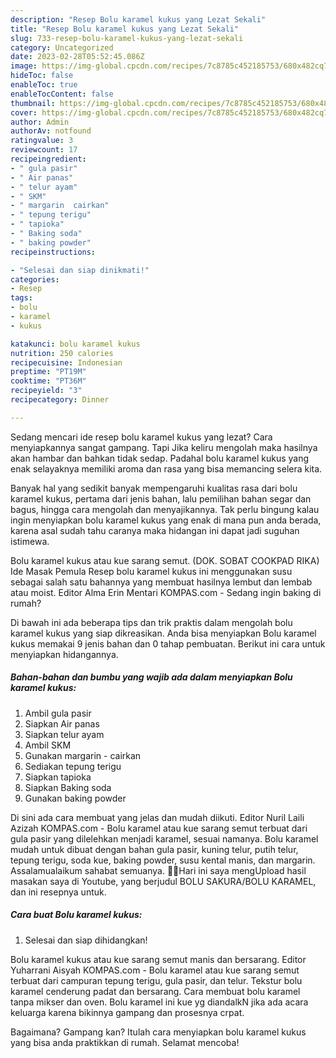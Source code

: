 ```yaml
---
description: "Resep Bolu karamel kukus yang Lezat Sekali"
title: "Resep Bolu karamel kukus yang Lezat Sekali"
slug: 733-resep-bolu-karamel-kukus-yang-lezat-sekali
category: Uncategorized
date: 2023-02-28T05:52:45.086Z
image: https://img-global.cpcdn.com/recipes/7c8785c452185753/680x482cq70/bolu-karamel-kukus-foto-resep-utama.jpg
hideToc: false
enableToc: true
enableTocContent: false
thumbnail: https://img-global.cpcdn.com/recipes/7c8785c452185753/680x482cq70/bolu-karamel-kukus-foto-resep-utama.jpg
cover: https://img-global.cpcdn.com/recipes/7c8785c452185753/680x482cq70/bolu-karamel-kukus-foto-resep-utama.jpg
author: Admin
authorAv: notfound
ratingvalue: 3
reviewcount: 17
recipeingredient:
- " gula pasir"
- " Air panas"
- " telur ayam"
- " SKM"
- " margarin  cairkan"
- " tepung terigu"
- " tapioka"
- " Baking soda"
- " baking powder"
recipeinstructions:

- "Selesai dan siap dinikmati!"
categories:
- Resep
tags:
- bolu
- karamel
- kukus

katakunci: bolu karamel kukus 
nutrition: 250 calories
recipecuisine: Indonesian
preptime: "PT19M"
cooktime: "PT36M"
recipeyield: "3"
recipecategory: Dinner

---
```



Sedang mencari ide resep bolu karamel kukus yang lezat? Cara menyiapkannya sangat gampang. Tapi Jika keliru mengolah maka hasilnya akan hambar dan bahkan tidak sedap. Padahal bolu karamel kukus yang enak selayaknya memiliki aroma dan rasa yang bisa memancing selera kita.


Banyak hal yang sedikit banyak mempengaruhi kualitas rasa dari bolu karamel kukus, pertama dari jenis bahan, lalu pemilihan bahan segar dan bagus, hingga cara mengolah dan menyajikannya. Tak perlu bingung kalau ingin menyiapkan bolu karamel kukus yang enak di mana pun anda berada, karena asal sudah tahu caranya maka hidangan ini dapat jadi suguhan istimewa.

Bolu karamel kukus atau kue sarang semut. (DOK. SOBAT COOKPAD RIKA) Ide Masak Pemula Resep bolu karamel kukus ini menggunakan susu sebagai salah satu bahannya yang membuat hasilnya lembut dan lembab atau moist. Editor Alma Erin Mentari KOMPAS.com - Sedang ingin baking di rumah?


Di bawah ini ada beberapa tips dan trik praktis dalam mengolah bolu karamel kukus yang siap dikreasikan. Anda bisa menyiapkan Bolu karamel kukus memakai 9 jenis bahan dan 0 tahap pembuatan. Berikut ini cara untuk menyiapkan hidangannya.

<!--inarticleads1-->

##### Bahan-bahan dan bumbu yang wajib ada dalam menyiapkan Bolu karamel kukus:

1. Ambil  gula pasir
1. Siapkan  Air panas
1. Siapkan  telur ayam
1. Ambil  SKM
1. Gunakan  margarin - cairkan
1. Sediakan  tepung terigu
1. Siapkan  tapioka
1. Siapkan  Baking soda
1. Gunakan  baking powder


Di sini ada cara membuat yang jelas dan mudah diikuti. Editor Nuril Laili Azizah KOMPAS.com - Bolu karamel atau kue sarang semut terbuat dari gula pasir yang dilelehkan menjadi karamel, sesuai namanya. Bolu karamel mudah untuk dibuat dengan bahan gula pasir, kuning telur, putih telur, tepung terigu, soda kue, baking powder, susu kental manis, dan margarin. Assalamualaikum sahabat semuanya. 🤗🤗Hari ini saya mengUpload hasil masakan saya di Youtube, yang berjudul BOLU SAKURA/BOLU KARAMEL, dan ini resepnya untuk. 

<!--inarticleads2-->

##### Cara buat Bolu karamel kukus:


1. Selesai dan siap dihidangkan!

Bolu karamel kukus atau kue sarang semut manis dan bersarang. Editor Yuharrani Aisyah KOMPAS.com - Bolu karamel atau kue sarang semut terbuat dari campuran tepung terigu, gula pasir, dan telur. Tekstur bolu karamel cenderung padat dan bersarang. Cara membuat bolu karamel tanpa mikser dan oven. Bolu karamel ini kue yg diandalkN jika ada acara keluarga karena bikinnya gampang dan prosesnya crpat. 

Bagaimana? Gampang kan? Itulah cara menyiapkan bolu karamel kukus yang bisa anda praktikkan di rumah. Selamat mencoba!
